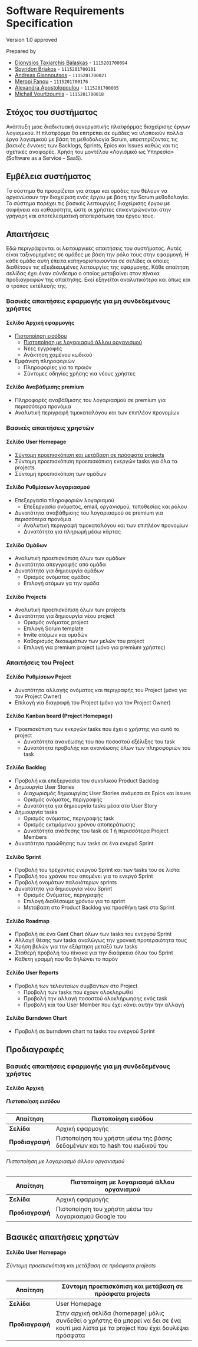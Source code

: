 # Software Requirements Specification

Version 1.0 approved
 
Prepared by
* [Dionysios Taxiarchis Balaskas](https://github.com/dbalaskas) - `1115201700094`
* [Spyridon Briakos](https://github.com/spympr) - `1115201700101`
* [Andreas Giannoutsos](https://github.com/AGiannoutsos) - `1115201700021`
* [Meropi Fanou](https://github.com/meryfanou) - `1115201700176`
* [Alexandra Apostolopoulou](https://github.com/alexaapo) - `1115201700005`
* [Michail Vourtzoumis](https://github.com/MVour) - `1115201700018` 


## Στόχος του συστήματος 
Ανάπτυξη μιας διαδικτυακή συνεργατικής πλατφόρμας διαχείρισης έργων λογισμικού. Η πλατφόρμα θα επιτρέπει σε ομάδες να υλοποιούν πολλά έργα λογισμικού με βάση τη μεθοδολογία Scrum, υποστηρίζοντας τις βασικές έννοιες των Backlogs, Sprints, Epics και Issues καθώς και τις σχετικές αναφορές. Χρήση του μοντέλου «Λογισμικό ως Υπηρεσία» (Software as a Service – SaaS).

## Εμβέλεια συστήματος
Το σύστημα θα προορίζεται για άτομα και ομάδες που θέλουν να οργανώσουν την διαχείριση ενός έργου με βάση την Scrum μεθοδολογία. Το σύστημα παρέχει τις βασικές λειτουργίες διαχείρισης έργου με σαφήνεια και καθαρότητα, ώστε οι χρήστες επικεντρώνονται στην γρήγορη και αποτελεσματική αποπεράτωση του έργου τους.


## Απαιτήσεις
Εδώ περιγράφονται οι λειτουργικές απαιτήσεις του συστήματος. Αυτές είναι ταξινομημένες σε ομάδες με βάση την ρόλο τους στην εφαρμογή. Η κάθε ομάδα αυτή έπειτα κατηγοριοποιούνται σε σελίδες οι οποίες διαθέτουν τις εξειδικευμένες λειτουργίες της εφαρμογής. Κάθε απαίτηση σελίδας έχει έναν σύνδεσμο ο οποίος μεταβαίνει στον πίνακα προδιαγραφών της απαίτησης. Εκεί εξηγείται αναλυτικότερα και όπως και ο τρόπος εκτέλεσής της.


### Βασικές απαιτήσεις εφαρμογής για μη συνδεδεμένους χρήστες
#### Σελίδα Αρχική εφαρμογής
  * [Πιστοποίηση εισόδου](#πιστοποίηση-εισόδου)
    * [Πιστοποίηση με λογαριασμό άλλου οργανισμού](#πιστοποίηση-με-λογαριασμό-άλλου-οργανισμού)
    * Νέες εγγραφές
    * Ανάκτηση χαμένου κωδικού
  * Εμφάνιση πληροφοριών
    * Πληροφορίες για το προιόν
    * Σύντομες οδηγίες χρήσης για νέους χρήστες
#### Σελίδα Αναβάθμισης premium
  * Πληροφορές αναβάθμισης του λογαριασμού σε premium για περισσότερα προνόμια
  * Αναλυτική περιγραφή τιμοκαταλόγου και των επιπλέον προνομίων
  
  
### Βασικές απαιτήσεις χρηστών
#### Σελίδα User Homepage
  * [Σύντομη προεπισκόπιση και μετάβαση σε πρόσφατα projects](#σύντομη-προεπισκόπιση-και-μετάβαση-σε-πρόσφατα-projects)
  * Σύντομη προεπισκόπιση προεπισκόπιση ενεργών tasks για όλα τα projects
  * Σύντομη προεπισκόπιση των ομάδων
#### Σελίδα Ρυθμίσεων λογαριασμού
  * Επεξεργασία πληροφοριών λογαριαμού
    * Επεξεργασία ονόματος, email, οργανισμού, τοποθεσίας και ρόλου
  * Δυνατότητα αναβάθμισης του λογαριασμού σε premium για περισσότερα προνόμια
    * Αναλυτική περιγραφή τιμοκαταλόγου και των επιπλέον προνομίων
    * Δυνατότητα για πληρωμή μέσω κάρτας
#### Σελίδα Ομάδων
  * Αναλυτική προεπισκόπιση όλων των ομάδων
  * Δυνατότητα απεγγραφής από ομάδα
  * Δυνατότητα για δημιουργία ομάδων 
    * Ορισμός ονόματος ομάδας
    * Επιλογή ατόμων γα την ομάδα
#### Σελίδα Projects
  * Αναλυτική προεπισκόπιση όλων των projects
  * Δυνατότητα για δημιουργία νέου project
    * Ορισμός ονόματος project
    * Επιλογή Scrum template
    * Invite ατόμων και ομαδών
    * Καθορισμός δικαιωμάτων των μελών του project
    * Επιλογή για premium project (μόνο για premium χρήστες)


### Απαιτήσεις του Project
#### Σελίδα Ρυθμίσεων Poject
  * Δυνατότητα αλλαγής ονόματος και περιγραφής του Project (μόνο για τον Project Owner)
  * Επιλογή για διαγραφή του Project (μόνο για τον Project Owner) 
#### Σελίδα Kanban board (Project Homepage)
  * Προεπισκόπιση των ενεργών tasks που έχει ο χρήστης για αυτό το project
    * Δυνατότητα ανανέωσης του που ποσοστού εξέλιξης του task
    * Δυνατότητα προβολής και ανανέωσης όλων των πληροφοριών του task
#### Σελίδα Backlog
  * Προβολή και επεξεργασία του συνολικού Product Backlog
  * Δημιουργία User Stories
    * Διαχωρισμός δημιουργίας User Stories ανάμεσα σε Epics και issues
    * Ορισμός ονόματος, περιγραφής 
    * Δυνατότητα για δημιουργία tasks μέσα στο User Story
  * Δημιουργία tasks
    * Ορισμός ονόματος, περιγραφής task
    * Ορισμός εκτιμόμενου χρόνου αποπεράτωσης
    * Δυνατότητα ανάθεσης του task σε 1 ή περισσότερα Project Members
  * Δυνατότητα προώθησης των tasks σε ένα ενεργό Sprint
#### Σελίδα Sprint
  * Προβολή του τρέχοντος ενεργού Sprint και των tasks του σε λίστα
  * Προβολή του χρόνου που απομένει για το ενεργό Sprint
  * Προβολή ονομάτων παλαιότερων sprints
  * Δυνατότητα για δημιουργία νέου Sprint
    * Ορισμός Ονόματος, περιγραφής
    * Επιλογή διαθέσουμε χρόνου για το sprint
    * Μετάβαση στο Product Backlog για προσθήκη task στο Sprint
#### Σελίδα Roadmap
  * Προβολή σε ένα Gant Chart όλων των tasks του ενεργού Sprint
  * Αλλαγή θέσης των tasks αναλώγως την χρονική προτεραιότητα τους
  * Χρήση βελών για την εξάρτηση μεταξύ των tasks
  * Σταθερή προβολή του πίνακα για την διαάρκεια όλου του Sprint
  * Κάθετη γραμμή που θα δηλώνει το παρόν
#### Σελίδα User Reports
  * Προβολή των τελευταίων συμβάντων στο Project
    * Προβολή των tasks που έχουν ολοκληρωθεί
    * Προβολή την αλλαγή ποσοστού ολοκλήρωησης ενός task
    * Προβολή και του User Member που έχει κάνει αυτήν την αλλαγή
#### Σελίδα Burndown Chart
  * Προβολή σε burndown chart τα tasks του ενεργού Sprint

## Προδιαγραφές

### Βασικές απαιτήσεις εφαρμογής για μη συνδεδεμένους χρήστες
#### Σελίδα Αρχική
##### Πιστοποίηση εισόδου
| Απαίτηση           | Πιστοποίηση εισόδου                                          |
| ------------------ | ------------------------------------------------------------ |
| **Σελίδα**         | Αρχική εφαρμογής                                             |
| **Προδιαγραφή**    | Πιστοποίηση του χρήστη μέσω της βάσης δεδομένων και το hash του κωδικού του |

###### Πιστοποίηση με λογαριασμό άλλου οργανισμού
| Απαίτηση           | Πιστοποίηση με λογαριασμό άλλου οργανισμού                   |
| ------------------ | ------------------------------------------------------------ |
| **Σελίδα**         | Αρχική εφαρμογής                                             |
| **Προδιαγραφή**    | Πιστοποίηση του χρήστη μέσω του λογαριασμού Google του       |



## Βασικές απαιτήσεις χρηστών
#### Σελίδα User Homepage
###### Σύντομη προεπισκόπιση και μετάβαση σε πρόσφατα projects
| Απαίτηση           | Σύντομη προεπισκόπιση και μετάβαση σε πρόσφατα projects      |
| ------------------ | ------------------------------------------------------------ |
| **Σελίδα**         | User Homepage                                                |
| **Προδιαγραφή**    | Στην αρχική σελίδα (homepage) μόλις συνδεθεί ο χρήστης θα μπορεί να δει σε ένα κουτί μια λίστα με τα project που έχει δουλέψει πρόσφατα |


